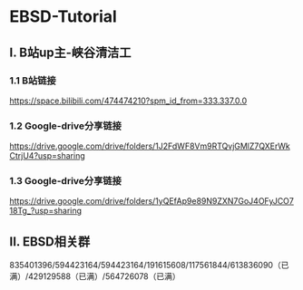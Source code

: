 # EBSD-Tutorial
## I. B站up主-峡谷清洁工
### 1.1 B站链接
https://space.bilibili.com/474474210?spm_id_from=333.337.0.0
### 1.2 Google-drive分享链接
https://drive.google.com/drive/folders/1J2FdWF8Vm9RTQvjGMlZ7QXErWkCtrjU4?usp=sharing
### 1.3 Google-drive分享链接
https://drive.google.com/drive/folders/1yQEfAp9e89N9ZXN7GoJ4OFyJCO718Tg_?usp=sharing
## II. EBSD相关群
835401396/594423164/594423164/191615608/117561844/613836090（已满）/429129588（已满）/564726078（已满）

